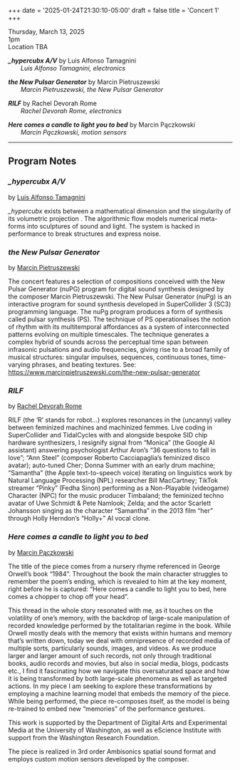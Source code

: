
+++
date = '2025-01-24T21:30:10-05:00'
draft = false
title = 'Concert 1'
+++

Thursday, March 13, 2025  
1pm  
Location TBA


***_hypercubx A/V*** by Luis Alfonso Tamagnini  
&emsp;&emsp;*Luis Alfonso Tamagnini, electronics*  



***the New Pulsar Generator*** by Marcin Pietruszewski  
&emsp;&emsp;*Marcin Pietruszewski, the New Pulsar Generator*  



***RILF*** by Rachel Devorah Rome  
&emsp;&emsp;*Rachel Devorah Rome, electronics*  



***Here comes a candle to light you to bed*** by Marcin Pączkowski  
&emsp;&emsp;*Marcin Pączkowski, motion sensors*  

---

## Program Notes

### *_hypercubx A/V*

by [Luis Alfonso Tamagnini](/bios/#luis-alfonso-tamagnini)

*_hypercubx* exists between a mathematical dimension and the singularity of its volumetric projection . The algorithmic flow models numerical meta-forms into sculptures of sound and light. The system is hacked in performance to break structures and express noise.

### *the New Pulsar Generator*

by [Marcin Pietruszewski](/bios/#marcin-pietruszewski)

The concert features a selection of compositions conceived with the New Pulsar Generator (nuPG) program for digital sound synthesis designed by the composer Marcin Pietruszewski. The New Pulsar Generator (nuPg) is an interactive program for sound synthesis developed in SuperCollider 3 (SC3) programming language. The nuPg program produces a form of synthesis called pulsar synthesis (PS). The technique of PS operationalises the notion of rhythm with its multitemporal affordances as a system of interconnected patterns evolving on multiple timescales. The technique generates a complex hybrid of sounds across the perceptual time span between infrasonic pulsations and audio frequencies, giving rise to a broad family of musical structures: singular impulses, sequences, continuous tones, time-varying phrases, and beating textures. See: https://www.marcinpietruszewski.com/the-new-pulsar-generator

### *RILF*

by [Rachel Devorah Rome](/bios/#rachel-devorah-rome)

RILF (the ‘R’ stands for robot…) explores resonances in the (uncanny) valley between feminized machines and machinized femmes. Live coding in SuperCollider and TidalCycles with and alongside bespoke SID chip hardware synthesizers, I resignify signal from “Monica” (the Google AI assistant) answering psychologist Arthur Aron’s “36 questions to fall in love”; “Ann Steel” (composer Roberto Cacciapaglia’s feminized disco avatar); auto-tuned Cher; Donna Summer with an early drum machine; “Samantha” (the Apple text-to-speech voice) iterating on linguistics work by Natural Language Processing (NPL) researcher Bill MacCartney; TikTok streamer “Pinky” (Fedha Sinon) performing as a Non-Playable (videogame) Character (NPC) for the music producer Timbaland; the feminized techno avatar of Uwe Schmidt & Pete Namlook; Zelda; and the actor Scarlett Johansson singing as the character “Samantha” in the 2013 film “her” through Holly Herndon’s “Holly+” AI vocal clone.

### *Here comes a candle to light you to bed*

by [Marcin Pączkowski](/bios/#marcin-pączkowski)

The title of the piece comes from a nursery rhyme referenced in George Orwell’s book “1984”. Throughout the book the main character struggles to remember the poem’s ending, which is revealed to him at the key moment, right before he is captured: “Here comes a candle to light you to bed, here comes a chopper to chop off your head”.

This thread in the whole story resonated with me, as it touches on the volatility of one’s memory, with the backdrop of large-scale manipulation of recorded knowledge performed by the totalitarian regime in the book. While Orwell mostly deals with the memory that exists within humans and memory that’s written down, today we deal with omnipresence of recorded media of multiple sorts, particularly sounds, images, and videos. As we produce larger and larger amount of such records, not only through traditional books, audio records and movies, but also in social media, blogs, podcasts etc., I find it fascinating how we navigate this oversaturated space and how it is being transformed by both large-scale phenomena as well as targeted actions. In my piece I am seeking to explore these transformations by employing a machine learning model that embeds the memory of the piece. While being performed, the piece re-composes itself, as the model is being re-trained to embed new “memories” of the performance gestures.

This work is supported by the Department of Digital Arts and Experimental Media at the University of Washington, as well as eScience Institute with support from the Washington Research Foundation.

The piece is realized in 3rd order Ambisonics spatial sound format and employs custom motion sensors developed by the composer.

